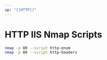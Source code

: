 ```yaml
---
up: "[[HTTP]]"
---
```


# HTTP IIS Nmap Scripts

```bash
nmap -p 80 --script http-enum
nmap -p 80 --script http-headers
```
